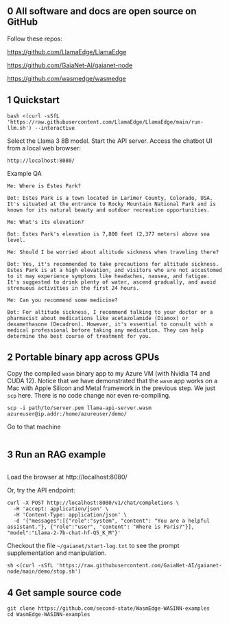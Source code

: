 ## 0 All software and docs are open source on GitHub

Follow these repos:

https://github.com/LlamaEdge/LlamaEdge

https://github.com/GaiaNet-AI/gaianet-node

https://github.com/wasmedge/wasmedge

## 1 Quickstart

```
bash <(curl -sSfL 'https://raw.githubusercontent.com/LlamaEdge/LlamaEdge/main/run-llm.sh') --interactive
```

Select the Llama 3 8B model. Start the API server. Access the chatbot UI from a local web browser:

```
http://localhost:8080/
```

Example QA

```
Me: Where is Estes Park?

Bot: Estes Park is a town located in Larimer County, Colorado, USA. It's situated at the entrance to Rocky Mountain National Park and is known for its natural beauty and outdoor recreation opportunities.

Me: What's its elevation?

Bot: Estes Park's elevation is 7,800 feet (2,377 meters) above sea level.

Me: Should I be worried about altitude sickness when traveling there?

Bot: Yes, it's recommended to take precautions for altitude sickness. Estes Park is at a high elevation, and visitors who are not accustomed to it may experience symptoms like headaches, nausea, and fatigue. It's suggested to drink plenty of water, ascend gradually, and avoid strenuous activities in the first 24 hours.

Me: Can you recommend some medicine?

Bot: For altitude sickness, I recommend talking to your doctor or a pharmacist about medications like acetazolamide (Diamox) or dexamethasone (Decadron). However, it's essential to consult with a medical professional before taking any medication. They can help determine the best course of treatment for you.
```

## 2 Portable binary app across GPUs

Copy the compiled `wasm` binary app to my Azure VM (with Nvidia T4 and CUDA 12). Notice that we have demonstrated that the `wasm` app works on a Mac with Apple Silicon and Metal framework in the previous step. We just `scp` here. There is no code change nor even re-compiling.

```
scp -i path/to/server.pem llama-api-server.wasm azureuser@ip.addr:/home/azureuser/demo/
```

Go to that machine

```

```

## 3 Run an RAG example

```

```

Load the browser at http://localhost:8080/ 

Or, try the API endpoint:

```
curl -X POST http://localhost:8080/v1/chat/completions \
  -H 'accept: application/json' \
  -H 'Content-Type: application/json' \
  -d '{"messages":[{"role":"system", "content": "You are a helpful assistant."}, {"role":"user", "content": "Where is Paris?"}], "model":"Llama-2-7b-chat-hf-Q5_K_M"}'
```

Checkout the file `~/gaianet/start-log.txt` to see the prompt supplementation and manipulation.

```
sh <(curl -sSfL 'https://raw.githubusercontent.com/GaiaNet-AI/gaianet-node/main/demo/stop.sh')
```

## 4 Get sample source code

```
git clone https://github.com/second-state/WasmEdge-WASINN-examples
cd WasmEdge-WASINN-examples
```
